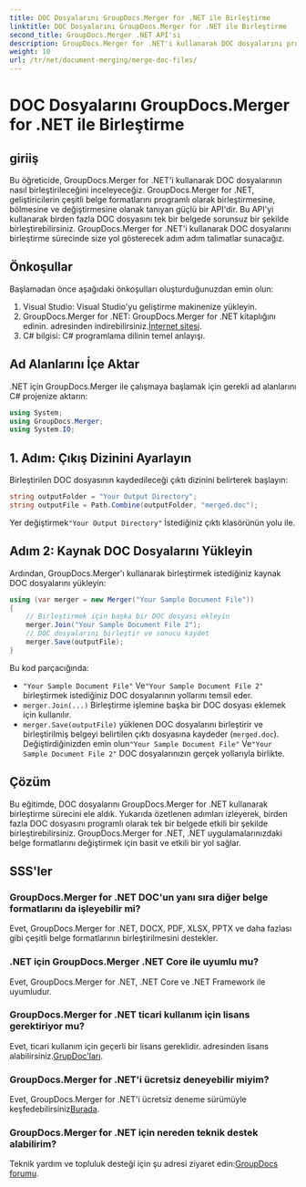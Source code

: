 ```yaml
---
title: DOC Dosyalarını GroupDocs.Merger for .NET ile Birleştirme
linktitle: DOC Dosyalarını GroupDocs.Merger for .NET ile Birleştirme
second_title: GroupDocs.Merger .NET API'si
description: GroupDocs.Merger for .NET'i kullanarak DOC dosyalarını programlı olarak nasıl birleştireceğinizi öğrenin. Birden fazla belgeyi sorunsuz bir şekilde tek bir belgede birleştirmek için adım adım kılavuzumuzu izleyin.
weight: 10
url: /tr/net/document-merging/merge-doc-files/
---
```


# DOC Dosyalarını GroupDocs.Merger for .NET ile Birleştirme

## giriiş
Bu öğreticide, GroupDocs.Merger for .NET'i kullanarak DOC dosyalarının nasıl birleştirileceğini inceleyeceğiz. GroupDocs.Merger for .NET, geliştiricilerin çeşitli belge formatlarını programlı olarak birleştirmesine, bölmesine ve değiştirmesine olanak tanıyan güçlü bir API'dir. Bu API'yi kullanarak birden fazla DOC dosyasını tek bir belgede sorunsuz bir şekilde birleştirebilirsiniz. GroupDocs.Merger for .NET'i kullanarak DOC dosyalarını birleştirme sürecinde size yol gösterecek adım adım talimatlar sunacağız.
## Önkoşullar
Başlamadan önce aşağıdaki önkoşulları oluşturduğunuzdan emin olun:
1. Visual Studio: Visual Studio'yu geliştirme makinenize yükleyin.
2.  GroupDocs.Merger for .NET: GroupDocs.Merger for .NET kitaplığını edinin. adresinden indirebilirsiniz.[İnternet sitesi](https://releases.groupdocs.com/merger/net/).
3. C# bilgisi: C# programlama dilinin temel anlayışı.
## Ad Alanlarını İçe Aktar
.NET için GroupDocs.Merger ile çalışmaya başlamak için gerekli ad alanlarını C# projenize aktarın:
```csharp
using System; 
using GroupDocs.Merger;
using System.IO;
```
## 1. Adım: Çıkış Dizinini Ayarlayın
Birleştirilen DOC dosyasının kaydedileceği çıktı dizinini belirterek başlayın:
```csharp
string outputFolder = "Your Output Directory";
string outputFile = Path.Combine(outputFolder, "merged.doc");
```
 Yer değiştirmek`"Your Output Directory"` İstediğiniz çıktı klasörünün yolu ile.
## Adım 2: Kaynak DOC Dosyalarını Yükleyin
Ardından, GroupDocs.Merger'ı kullanarak birleştirmek istediğiniz kaynak DOC dosyalarını yükleyin:
```csharp
using (var merger = new Merger("Your Sample Document File"))
{
    // Birleştirmek için başka bir DOC dosyası ekleyin
    merger.Join("Your Sample Document File 2");
    // DOC dosyalarını birleştir ve sonucu kaydet
    merger.Save(outputFile);
}
```
Bu kod parçacığında:
- `"Your Sample Document File"` Ve`"Your Sample Document File 2"` birleştirmek istediğiniz DOC dosyalarının yollarını temsil eder.
- `merger.Join(...)` Birleştirme işlemine başka bir DOC dosyası eklemek için kullanılır.
- `merger.Save(outputFile)` yüklenen DOC dosyalarını birleştirir ve birleştirilmiş belgeyi belirtilen çıktı dosyasına kaydeder (`merged.doc`).
 Değiştirdiğinizden emin olun`"Your Sample Document File"` Ve`"Your Sample Document File 2"` DOC dosyalarınızın gerçek yollarıyla birlikte.
## Çözüm
Bu eğitimde, DOC dosyalarını GroupDocs.Merger for .NET kullanarak birleştirme sürecini ele aldık. Yukarıda özetlenen adımları izleyerek, birden fazla DOC dosyasını programlı olarak tek bir belgede etkili bir şekilde birleştirebilirsiniz. GroupDocs.Merger for .NET, .NET uygulamalarınızdaki belge formatlarını değiştirmek için basit ve etkili bir yol sağlar.

## SSS'ler
### GroupDocs.Merger for .NET DOC'un yanı sıra diğer belge formatlarını da işleyebilir mi?
Evet, GroupDocs.Merger for .NET, DOCX, PDF, XLSX, PPTX ve daha fazlası gibi çeşitli belge formatlarının birleştirilmesini destekler.
### .NET için GroupDocs.Merger .NET Core ile uyumlu mu?
Evet, GroupDocs.Merger for .NET, .NET Core ve .NET Framework ile uyumludur.
### GroupDocs.Merger for .NET ticari kullanım için lisans gerektiriyor mu?
 Evet, ticari kullanım için geçerli bir lisans gereklidir. adresinden lisans alabilirsiniz.[GrupDoc'ları](https://purchase.groupdocs.com/buy).
### GroupDocs.Merger for .NET'i ücretsiz deneyebilir miyim?
 Evet, GroupDocs.Merger for .NET'i ücretsiz deneme sürümüyle keşfedebilirsiniz[Burada](https://releases.groupdocs.com/).
### GroupDocs.Merger for .NET için nereden teknik destek alabilirim?
 Teknik yardım ve topluluk desteği için şu adresi ziyaret edin:[GroupDocs forumu](https://forum.groupdocs.com/c/merger/32).